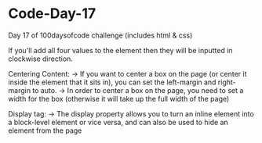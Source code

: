 # Code-Day-17
Day 17 of 100daysofcode challenge (includes html &amp; css)

If you'll add all four values to the element then they will be inputted in clockwise direction.

Centering Content:
-> If you want to center a box on the page (or center it inside the element that it sits in), you 
can set the left-margin and right-margin to auto.
-> In order to center a box on the page, you need to set a width for the box (otherwise it will take 
up the full width of the page)

Display tag:
-> The display property allows you to turn an inline element into a block-level element or vice 
versa, and can also be used to hide an element from the page